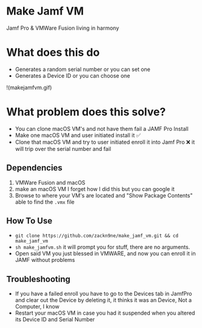 # Make Jamf VM
Jamf Pro & VMWare Fusion living in harmony

# What does this do
* Generates a random serial number or you can set one 
* Generates a Device ID or you can choose one

!(makejamfvm.gif)

# What problem does this solve?
* You can clone macOS VM's and not have them fail a JAMF Pro Install
* Make one macOS VM and user initiated install it ✅
* Clone that macOS VM and try to user initiated enroll it into Jamf Pro ❌ it will trip over the serial number and fail

## Dependencies
1. VMWare Fusion and macOS
2. make an macOS VM I forget how I did this but you can google it
3. Browse to where your VM's are located and "Show Package Contents" able to find the `.vmx` file 

## How To Use
* `git clone https://github.com/zackn9ne/make_jamf_vm.git && cd make_jamf_vm`
* `sh make_jamfvm.sh` it will prompt you for stuff, there are no arguments.
* Open said VM you just blessed in VMWARE, and now you can enroll it in JAMF without problems

## Troubleshooting
* If you have a failed enroll you have to go to the Devices tab in JamfPro and clear out the Device by deleting it, it thinks it was an Device, Not a Computer, I know
* Restart your macOS VM in case you had it suspended when you altered its Device ID and Serial Number
